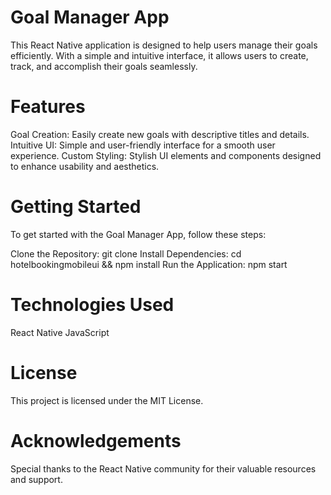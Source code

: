 # Goal Manager App
This React Native application is designed to help users manage their goals efficiently. With a simple and intuitive interface, it allows users to create, track, and accomplish their goals seamlessly.

# Features
Goal Creation: Easily create new goals with descriptive titles and details.
Intuitive UI: Simple and user-friendly interface for a smooth user experience.
Custom Styling: Stylish UI elements and components designed to enhance usability and aesthetics.

# Getting Started
To get started with the Goal Manager App, follow these steps:

Clone the Repository: git clone <repository-url>
Install Dependencies: cd hotelbookingmobileui && npm install
Run the Application: npm start

# Technologies Used
React Native
JavaScript

# License
This project is licensed under the MIT License.

# Acknowledgements
Special thanks to the React Native community for their valuable resources and support.
